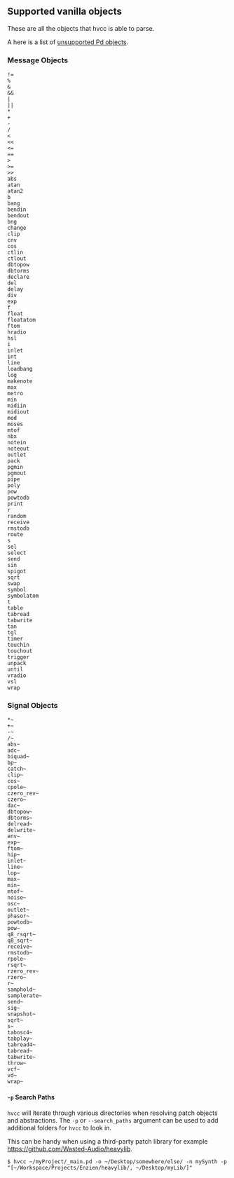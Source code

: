 ## Supported vanilla objects

These are all the objects that hvcc is able to parse.

A here is a list of [unsupported Pd objects](10.unsupported_vanilla_objects.md).

### Message Objects
```
!=
%
&
&&
|
||
*
+
-
/
<
<<
<=
==
>
>=
>>
abs
atan
atan2
b
bang
bendin
bendout
bng
change
clip
cnv
cos
ctlin
ctlout
dbtopow
dbtorms
declare
del
delay
div
exp
f
float
floatatom
ftom
hradio
hsl
i
inlet
int
line
loadbang
log
makenote
max
metro
min
midiin
midiout
mod
moses
mtof
nbx
notein
noteout
outlet
pack
pgmin
pgmout
pipe
poly
pow
powtodb
print
r
random
receive
rmstodb
route
s
sel
select
send
sin
spigot
sqrt
swap
symbol
symbolatom
t
table
tabread
tabwrite
tan
tgl
timer
touchin
touchout
trigger
unpack
until
vradio
vsl
wrap
```

### Signal Objects
```
*~
+~
-~
/~
abs~
adc~
biquad~
bp~
catch~
clip~
cos~
cpole~
czero_rev~
czero~
dac~
dbtopow~
dbtorms~
delread~
delwrite~
env~
exp~
ftom~
hip~
inlet~
line~
lop~
max~
min~
mtof~
noise~
osc~
outlet~
phasor~
powtodb~
pow~
q8_rsqrt~
q8_sqrt~
receive~
rmstodb~
rpole~
rsqrt~
rzero_rev~
rzero~
r~
samphold~
samplerate~
send~
sig~
snapshot~
sqrt~
s~
tabosc4~
tabplay~
tabread4~
tabread~
tabwrite~
throw~
vcf~
vd~
wrap~
```
#### `-p` Search Paths

`hvcc` will iterate through various directories when resolving patch objects and abstractions. The `-p` or `--search_paths` argument can be used to add additional folders for `hvcc` to look in.

This can be handy when using a third-party patch library for example https://github.com/Wasted-Audio/heavylib.

`$ hvcc ~/myProject/_main.pd -o ~/Desktop/somewhere/else/ -n mySynth -p "[~/Workspace/Projects/Enzien/heavylib/, ~/Desktop/myLib/]"`
